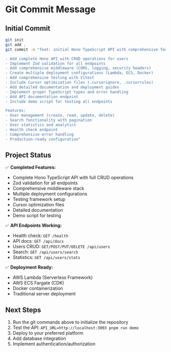 # Git Commit Message

## Initial Commit

```bash
git init
git add .
git commit -m "feat: initial Hono TypeScript API with comprehensive features

- Add complete Hono API with CRUD operations for users
- Implement Zod validation for all endpoints
- Add comprehensive middleware (CORS, logging, security headers)
- Create multiple deployment configurations (Lambda, ECS, Docker)
- Add comprehensive testing with Vitest
- Include Cursor optimization files (.cursorignore, .cursorrules)
- Add detailed documentation and deployment guides
- Implement proper TypeScript types and error handling
- Add API documentation endpoint
- Include demo script for testing all endpoints

Features:
- User management (create, read, update, delete)
- Search functionality with pagination
- User statistics and analytics
- Health check endpoint
- Comprehensive error handling
- Production-ready configuration"
```

## Project Status

✅ **Completed Features:**
- Complete Hono TypeScript API with full CRUD operations
- Zod validation for all endpoints
- Comprehensive middleware stack
- Multiple deployment configurations
- Testing framework setup
- Cursor optimization files
- Detailed documentation
- Demo script for testing

✅ **API Endpoints Working:**
- Health check: `GET /health`
- API docs: `GET /api/docs`
- Users CRUD: `GET/POST/PUT/DELETE /api/users`
- Search: `GET /api/users/search`
- Statistics: `GET /api/users/stats`

✅ **Deployment Ready:**
- AWS Lambda (Serverless Framework)
- AWS ECS Fargate (CDK)
- Docker containerization
- Traditional server deployment

## Next Steps

1. Run the git commands above to initialize the repository
2. Test the API: `API_URL=http://localhost:3003 pnpm run demo`
3. Deploy to your preferred platform
4. Add database integration
5. Implement authentication/authorization
